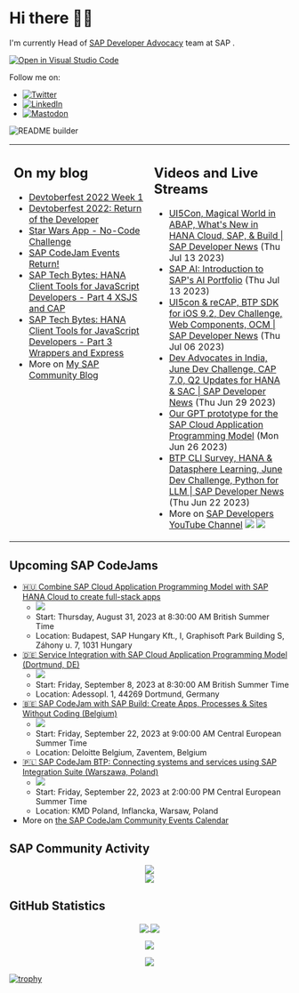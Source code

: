 
# Hi there 👋🏼

I'm currently Head of [SAP Developer Advocacy](https://developers.sap.com/developer-advocates.html) team at SAP .

[![Open in Visual Studio Code](https://img.shields.io/badge/Made%20for-VSCode-1f425f.svg)](https://github.dev/jung-thomas/jung-thomas)

Follow me on:
- <a href="https://twitter.com/thomas_jung"><img alt="Twitter" src="https://img.shields.io/badge/thomas_jung-%231DA1F2.svg?style=for-the-badge&logo=Twitter&logoColor=white"/></a>
- <a href="https://www.linkedin.com/in/thomasjungsap/"><img alt="LinkedIn" src="https://img.shields.io/badge/linkedin-%230077B5.svg?style=for-the-badge&logo=linkedin&logoColor=white"/></a>
- <a rel="me" href="https://mastodon.cloud/@thomas_jung"><img alt="Mastodon" src="https://img.shields.io/mastodon/follow/109262551990174478?domain=https%3A%2F%2Fmastodon.cloud%2F&style=social"/></a>

![README builder](https://github.com/jung-thomas/jung-thomas/workflows/README%20builder/badge.svg)

<table><tr><td valign="top" width="50%">
 
## On my blog
- [Devtoberfest 2022 Week 1](https://blogs.sap.com/?p=1618235) 
- [Devtoberfest 2022: Return of the Developer](https://blogs.sap.com/?p=1598237) 
- [Star Wars App - No-Code Challenge](https://blogs.sap.com/?p=1543686) 
- [SAP CodeJam Events Return!](https://blogs.sap.com/?p=1539697) 
- [SAP Tech Bytes: HANA Client Tools for JavaScript Developers - Part 4 XSJS and CAP](https://blogs.sap.com/?p=1519898) 
- [SAP Tech Bytes: HANA Client Tools for JavaScript Developers - Part 3 Wrappers and Express](https://blogs.sap.com/?p=1519778) 
- More on [My SAP Community Blog](https://people.sap.com/thomas.jung#content:blogposts)
</td>
  
<td valign="top" width="50%">
  
## Videos and Live Streams
- [UI5Con, Magical World in ABAP, What's New in HANA Cloud, SAP, & Build | SAP Developer News](https://www.youtube.com/watch?v=A80d6h5jjUM) (Thu Jul 13 2023)
- [SAP AI: Introduction to SAP's AI Portfolio](https://www.youtube.com/watch?v=3eAAT5WMhhw) (Thu Jul 13 2023)
- [UI5con & reCAP, BTP SDK for iOS 9.2, Dev Challenge, Web Components, OCM |  SAP Developer News](https://www.youtube.com/watch?v=44NvTosDuoM) (Thu Jul 06 2023)
- [Dev Advocates in India, June Dev Challenge, CAP 7.0, Q2 Updates for HANA & SAC | SAP Developer News](https://www.youtube.com/watch?v=MfHzrwrHUgo) (Thu Jun 29 2023)
- [Our GPT prototype for the SAP Cloud Application Programming Model](https://www.youtube.com/watch?v=5TxOGS49Anc) (Mon Jun 26 2023)
- [BTP CLI Survey, HANA & Datasphere Learning, June Dev Challenge, Python for LLM | SAP Developer News](https://www.youtube.com/watch?v=hRTbv56uWgY) (Thu Jun 22 2023)
- More on [SAP Developers YouTube Channel](https://www.youtube.com/channel/UCNfmelKDrvRmjYwSi9yvrMg) ![](https://img.shields.io/youtube/channel/views/UCNfmelKDrvRmjYwSi9yvrMg) ![](https://img.shields.io/youtube/channel/subscribers/UCNfmelKDrvRmjYwSi9yvrMg)
</td></tr></table>

## Upcoming SAP CodeJams
- [🇭🇺 Combine SAP Cloud Application Programming Model with SAP HANA Cloud to create full-stack apps](https://groups.community.sap.com/t5/sap-codejam/combine-sap-cloud-application-programming-model-with-sap-hana/ev-p/260759)
  - <img src="https://groups.community.sap.com/t5/image/serverpage/image-id/36046iD326775B13CB98C7/image-size/thumb/is-moderation-mode/true?v=v2&px=150" />
  - Start: Thursday, August 31, 2023 at 8:30:00 AM British Summer Time
  - Location: Budapest, SAP Hungary Kft., I, Graphisoft Park Building S, Záhony u. 7, 1031 Hungary
- [🇩🇪 Service Integration with SAP Cloud Application Programming Model (Dortmund, DE)](https://groups.community.sap.com/t5/sap-codejam/service-integration-with-sap-cloud-application-programming-model/ev-p/260775)
  - <img src="https://groups.community.sap.com/t5/image/serverpage/image-id/36049i56C2F34791E157F9/image-size/thumb/is-moderation-mode/true?v=v2&px=150" />
  - Start: Friday, September 8, 2023 at 8:30:00 AM British Summer Time
  - Location: Adessopl. 1, 44269 Dortmund, Germany
- [🇧🇪 SAP CodeJam with SAP Build: Create Apps, Processes & Sites Without Coding (Belgium)](https://groups.community.sap.com/t5/sap-codejam/sap-codejam-with-sap-build-create-apps-processes-amp-sites/ev-p/262808)
  - <img src="https://groups.community.sap.com/t5/image/serverpage/image-id/36748iA85DF8DB94921C49/image-size/thumb?v=v2&px=150" />
  - Start: Friday, September 22, 2023 at 9:00:00 AM Central European Summer Time
  - Location: Deloitte Belgium, Zaventem, Belgium
- [🇵🇱 SAP CodeJam BTP: Connecting systems and services using SAP Integration Suite (Warszawa, Poland)](https://groups.community.sap.com/t5/sap-codejam/sap-codejam-btp-connecting-systems-and-services-using-sap/ev-p/263042)
  - <img src="https://groups.community.sap.com/t5/image/serverpage/image-id/35642i7D7D6F3C35FA63DF/image-size/thumb/is-moderation-mode/true?v=v2&px=150" />
  - Start: Friday, September 22, 2023 at 2:00:00 PM Central European Summer Time
  - Location: KMD Poland, Inflancka, Warsaw, Poland
- More on [the SAP CodeJam Community Events Calendar](https://groups.community.sap.com/t5/sap-codejam/eb-p/codejam-events)

## SAP Community Activity
<p align = "center">
<a href="https://people.sap.com/thomas.jung#overview">
  <img align="center" src="https://devrel-tools-prod-scn-badges-srv.cfapps.eu10.hana.ondemand.com/activity/thomas.jung" />
</a>
</br>
<a href="https://people.sap.com/thomas.jung#reputation">
  <img align="center" src="https://devrel-tools-prod-scn-badges-srv.cfapps.eu10.hana.ondemand.com/showcaseBadges/thomas.jung?test=2" />
</a>
</p>

## GitHub Statistics
<p align = "center">
<a href="https://github.com/anuraghazra/github-readme-stats">
  <img align="center" src="https://github-readme-stats.vercel.app/api?username=jung-thomas&count_private=true&show_icons=true&theme=dark&line_height=27" />
</a>
<a href="https://github.com/anuraghazra/github-readme-stats">
  <img align="center" src="https://github-readme-stats.vercel.app/api/top-langs/?username=jung-thomas&show_icons=true&theme=dark" />
</a>
</p>

<p align = "center">
 <img  src="https://github-readme-streak-stats.herokuapp.com/?user=jung-thomas&show_icons=true&locale=en&layout=compact&theme=dark&line_height=0" />
</p> 

<p align = "center">
 <img src="https://activity-graph.herokuapp.com/graph?username=jung-thomas&theme=redical">
</p> 

[![trophy](https://github-profile-trophy.vercel.app/?username=jung-thomas&theme=onedark)](https://github.com/ryo-ma/github-profile-trophy)


